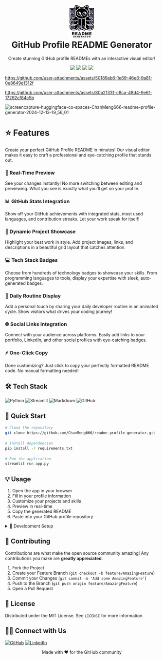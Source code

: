<div align="center">
 <h1><img src="public/readme-profile-generator-logo.svg" width="80px"><br/>GitHub Profile README Generator</h1>
 <p>Create stunning GitHub profile READMEs with an interactive visual editor!</p>

 <img src="https://img.shields.io/badge/Made%20with-Python-1f425f.svg"/>
 <img src="https://img.shields.io/badge/Made%20with-Streamlit-FF4B4B.svg"/>
 <img src="https://img.shields.io/badge/License-MIT-yellow.svg"/>
 <img src="https://img.shields.io/badge/PRs-welcome-brightgreen.svg"/>
</div>



https://github.com/user-attachments/assets/50189ab6-1e69-46e6-9a81-0e8649e1312f


https://github.com/user-attachments/assets/80a21331-c8ca-48d4-9e6f-17292cf84c5b


![screencapture-huggingface-co-spaces-ChanMeng666-readme-profile-generator-2024-12-13-19_56_01](https://github.com/user-attachments/assets/aef0e3a6-466d-4a67-8aec-362789015a1d)


# ⭐ Features
Create your perfect GitHub Profile README in minutes! Our visual editor makes it easy to craft a professional and eye-catching profile that stands out.

### 🎯 Real-Time Preview
See your changes instantly! No more switching between editing and previewing. What you see is exactly what you'll get on your profile.

### 📊 GitHub Stats Integration 
Show off your GitHub achievements with integrated stats, most used languages, and contribution streaks. Let your work speak for itself!

### 🎨 Dynamic Project Showcase
Highlight your best work in style. Add project images, links, and descriptions in a beautiful grid layout that catches attention.

### 💻 Tech Stack Badges
Choose from hundreds of technology badges to showcase your skills. From programming languages to tools, display your expertise with sleek, auto-generated badges.

### 🔄 Daily Routine Display
Add a personal touch by sharing your daily developer routine in an animated cycle. Show visitors what drives your coding journey!

### 🌐 Social Links Integration
Connect with your audience across platforms. Easily add links to your portfolio, LinkedIn, and other social profiles with eye-catching badges.

### ⚡ One-Click Copy
Done customizing? Just click to copy your perfectly formatted README code. No manual formatting needed!

## 🛠️ Tech Stack
![Python](https://img.shields.io/badge/python-3670A0?style=for-the-badge&logo=python&logoColor=ffdd54)
![Streamlit](https://img.shields.io/badge/Streamlit-FF4B4B?style=for-the-badge&logo=Streamlit&logoColor=white)
![Markdown](https://img.shields.io/badge/markdown-%23000000.svg?style=for-the-badge&logo=markdown&logoColor=white)
![GitHub](https://img.shields.io/badge/github-%23121011.svg?style=for-the-badge&logo=github&logoColor=white)

## 🚀 Quick Start

```bash
# Clone the repository
git clone https://github.com/ChanMeng666/readme-profile-generator.git

# Install dependencies
pip install -r requirements.txt

# Run the application
streamlit run app.py
```

## 💡 Usage
1. Open the app in your browser
2. Fill in your profile information
3. Customize your projects and skills
4. Preview in real-time
5. Copy the generated README
6. Paste into your GitHub profile repository

<details>
<summary>
  🔧 Development Setup
</summary>

### Prerequisites
- Python 3.7+
- pip

### Local Development
1. Create a virtual environment:
```bash
python -m venv venv
source venv/bin/activate  # On Windows use: venv\Scripts\activate
```

2. Install development dependencies:
```bash
pip install -r requirements-dev.txt
```

3. Start the development server:
```bash
streamlit run app.py
```

</details>

## 🤝 Contributing
Contributions are what make the open source community amazing! Any contributions you make are **greatly appreciated**.

1. Fork the Project
2. Create your Feature Branch (`git checkout -b feature/AmazingFeature`)
3. Commit your Changes (`git commit -m 'Add some AmazingFeature'`)
4. Push to the Branch (`git push origin feature/AmazingFeature`)
5. Open a Pull Request

## 📝 License
Distributed under the MIT License. See `LICENSE` for more information.

## 👨‍💻 Connect with Us
[![GitHub](https://img.shields.io/badge/github-%23121011.svg?style=normal&logo=github&logoColor=white)](https://github.com/ChanMeng666)
[![LinkedIn](https://img.shields.io/badge/linkedin-%230077B5.svg?style=normal&logo=linkedin&logoColor=white)](https://www.linkedin.com/in/chanmeng666/)

<div align="center">
Made with ❤️ for the GitHub community
</div>
